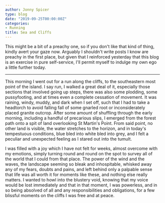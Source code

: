 ```yaml
---
author: Jonny Spicer
type: blog
date: "2019-09-25T00:00:00Z"
categories:
- Running
title: Sea and Cliffs
---
```

This might be a bit of a preachy one, so if you don't like that kind of thing, kindly avert your gaze now. Arguably I shouldn't
write posts I know are preachy in the first place, but given that I reinforced yesterday that this blog is an exercise in pure
self-service, I'll permit myself to indulge my own ego a little further today.

---

This morning I went out for a run along the cliffs, to the southeastern most point of the island. I say run, I walked a great deal of
it, especially those sections that involved going up steps, there was also some plodding, some pussyfooting, and at times even
a complete cessation of movement. It was raining, windy, muddy, and dark when I set off, such that I had to take a headtorch to
avoid falling fall of some gnarled root or inconsiderately placed granite outcrop. After some amount of shuffling through the early
morning, including a handful of precarious slips, I emerged from the forest path onto a spit of land overlooking St Martin's Point.
From said point, no other land is visible, the water stretches to the horizon, and in today's tempestuous conditions, blue bled into
white bled into grey, and I felt a peculiar and unexpected feeling as I stared out into the tumult.

I was filled with a joy which I have not felt for weeks, almost overcome with my emotions, simply turning round and round on the spot
to survey all of the world that I could from that place. The power of the wind and the waves, the landscape seeming so bleak and
inhospitable, whisked away any of my fears, doubts and pains, and left behind only a palpable sense that life was all worth it for
moments like these, and nothing else really matters. I wanted to howl into the blustery void, knowing that my voice would be lost
immediately and that in that moment, I was powerless, and in so being absolved of all and any responsibilities and obligations,
for a few blissful moments on the cliffs I was free and at peace.
